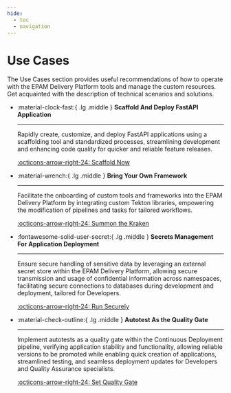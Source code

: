 ```yaml
---
hide:
  - toc
  - navigation
---
```


# Use Cases

The Use Cases section provides useful recommendations of how to operate with the EPAM Delivery Platform tools and manage the custom resources. Get acquainted with the description of technical scenarios and solutions.

<div class="grid cards" markdown>

- :material-clock-fast:{ .lg .middle } __Scaffold And Deploy FastAPI Application__

    ---

    Rapidly create, customize, and deploy FastAPI applications using a scaffolding tool and standardized processes, streamlining development and enhancing code quality for quicker and reliable feature releases.

    [:octicons-arrow-right-24: Scaffold Now](application-scaffolding.md)

- :material-wrench:{ .lg .middle } __Bring Your Own Framework__

    ---

    Facilitate the onboarding of custom tools and frameworks into the EPAM Delivery Platform by integrating custom Tekton libraries, empowering the modification of pipelines and tasks for tailored workflows.

    [:octicons-arrow-right-24: Summon the Kraken](tekton-custom-pipelines.md)

- :fontawesome-solid-user-secret:{ .lg .middle } __Secrets Management For Application Deployment__

    ---

    Ensure secure handling of sensitive data by leveraging an external secret store within the EPAM Delivery Platform, allowing secure transmission and usage of confidential information across namespaces, facilitating secure connections to databases during development and deployment, tailored for Developers.

    [:octicons-arrow-right-24: Run Securely](external-secrets.md)

- :material-check-outline:{ .lg .middle } __Autotest As the Quality Gate__

    ---

    Implement autotests as a quality gate within the Continuous Deployment pipeline, verifying application stability and functionality, allowing reliable versions to be promoted while enabling quick creation of applications, streamlined testing, and seamless deployment updates for Developers and Quality Assurance specialists.

    [:octicons-arrow-right-24: Set Quality Gate](autotest-as-quality-gate.md)

</div>
